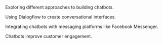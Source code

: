 Exploring different approaches to building chatbots.

Using Dialogflow to create conversational interfaces.

Integrating chatbots with messaging platforms like Facebook Messenger.

Chatbots improve customer engagement.